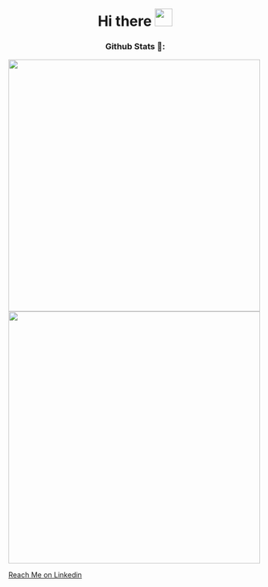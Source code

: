 <h1 align="center"> Hi there <img src="https://media.giphy.com/media/hvRJCLFzcasrR4ia7z/giphy.gif" width="35px"> </h1>

<div align="center" style="display: inline">
  <h3>Github Stats 🎸:</h3>
  <img src="https://github-readme-stats.vercel.app/api/?username=tomast1337&count_private=true&theme=highcontrast&showicons=true&include_all_commits=true&hide_border=true" width="500">
   <img src="https://github-readme-stats.vercel.app/api/top-langs/?username=tomast1337&layout=compact&theme=highcontrast&langs_count=10&hide_border=true" width="500"> 
</div>

[Reach Me on Linkedin ](https://www.linkedin.com/in/nicolas-vycas-nery/)
